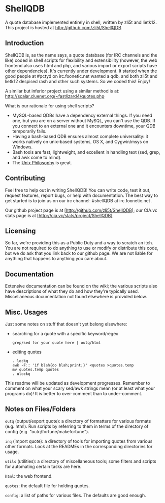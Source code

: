 ShellQDB
================================================================================

A quote database implemented entirely in shell, written by zli5t and lietk12.
This project is hosted at http://github.com/zli5t/ShellQDB.


Introduction
--------------------------------------------------------------------------------

ShellQDB is, as the name says, a quote database (for IRC channels and the like)
coded in shell scripts for flexibility and extensibility (however, the web
frontend also uses html and php, and various import or export scripts have other
dependencies). It's currently under development. It started when the good people
at #pctyd on irc.foonetic.net wanted a qdb, and both zli5t and lietk12 despised
rash and other such systems. So we coded this! Enjoy!

A similar but inferior project using a similar method is at:
http://scalar.cluenet.org/~fastlizard4/quotes.php

What is our rationale for using shell scripts?

-   MySQL-based QDBs have a dependency external things.  If you need one, but
    you are on a server without MySQL, you can't use the QDB.  If you connect to
    an external one and it encounters downtime, your QDB temporarily fails.
-   Having a bash-based QDB ensures almost complete universality: it works
    natively on unix-based systems, OS X, and Cygwin/msys on Windows.
-   Bash tools are fast, lightweight, and excellent in handling text (sed, grep,
    and awk come to mind).
-   The [Unix Philosophy](http://www.faqs.org/docs/artu/ch01s06.html) is great.


Contributing
--------------------------------------------------------------------------------

Feel free to help out in writing ShellQDB!  You can write code, test it out,
request features, report bugs, or help with documentation.  The best way to get
started is to join us on our irc channel: #shellQDB at irc.foonetic.net .

Our github project page is at [http://github.com/zli5t/ShellQDB]; our CIA.vc
stats page is at [http://cia.vc/stats/project/ShellQDB]


Licensing
--------------------------------------------------------------------------------

So far, we're providing this as a Public Duty and a way to scratch an itch.  You
are not required to do anything to use or modify or distribute this code, but we
do ask that you link back to our github page.  We are not liable for anything
that happens to anything you care about.


Documentation
--------------------------------------------------------------------------------

Extensive documentation can be found on the wiki; the various scripts also have
descriptions of what they do and how they're typically used.  Miscellaneous
documentation not found elsewhere is provided below.


Misc. Usages
--------------------------------------------------------------------------------

Just some notes on stuff that doesn't yet belong elsewhere:

-   searching for a quote with a specific keyword/regex
    
        grep/sed for your quote here | outq/html
    
-   editing quotes
    
        . lockq
        awk -F:: 'if blah{do blah;print;}' <quotes >quotes.temp
        mv quotes.temp quotes
        . ulockq

This readme will be updated as development progresses. Remember to comment on
what your scary sed/awk strings mean (or at least what your programs do)!  It is
better to over-comment than to under-comment.


Notes on Files/Folders
--------------------------------------------------------------------------------

`outq` (output/export quote): a directory of formatters for various formats
(e.g. html).  Run scripts by referring to them in terms of the directory of
config (e.g. "outq/fortune/makefortune").

`inq` (import quote): a directory of tools for importing quotes from various
other formats.  Look at the READMEs in the corresponding directories for usage.

`utils` (utilities): a directory of miscellaneous tools; some filters and
scripts for automating certain tasks are here.

`html`: the web frontend.

`quotes`: the default file for holding quotes.

`config`: a list of paths for various files.  The defaults are good enough.
